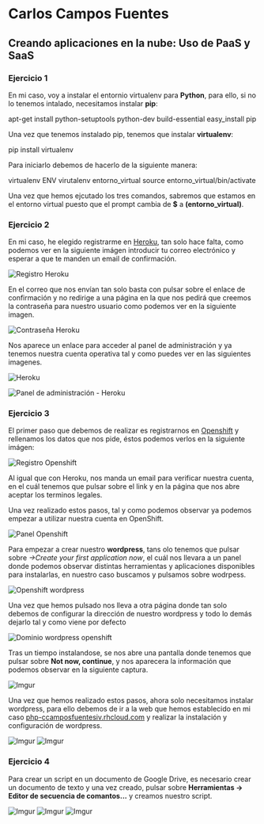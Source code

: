 # Carlos Campos Fuentes
## Creando aplicaciones en la nube: Uso de PaaS y SaaS

### Ejercicio 1

En mi caso, voy a instalar el entornio virtualenv para **Python**, para ello,
si no lo tenemos intalado, necesitamos instalar **pip**:

  apt-get install python-setuptools python-dev build-essential
  easy_install pip

Una vez que tenemos instalado pip, tenemos que instalar **virtualenv**:

  pip install virtualenv

Para iniciarlo debemos de hacerlo de la siguiente manera:

  virtualenv ENV
  virutalenv entorno_virtual
  source entorno_virtual/bin/activate

Una vez que hemos ejcutado los tres comandos, sabremos que estamos en el entorno
virtual puesto que el prompt cambia de **$** a **(entorno_virtual)**.

### Ejercicio 2

En mi caso, he elegido registrarme en [Heroku](http://heroku.com), tan solo hace falta, como podemos ver en la siguiente imágen introducir tu correo electrónico y esperar a que te manden un email de confirmación.

![Registro Heroku](http://i.imgur.com/kKhxkyk.png)

En el correo que nos envían tan solo basta con pulsar sobre el enlace de confirmación y no redirige a una página en la que nos pedirá que creemos la contraseña para nuestro usuario como podemos ver en la siguiente imagen.

![Contraseña Heroku](http://i.imgur.com/xsCvAfh.png)

Nos aparece un enlace para acceder al panel de administración y ya tenemos nuestra cuenta operativa tal y como puedes ver en las siguientes imagenes.

![Heroku](http://i.imgur.com/CU1PSoB.png)

![Panel de administración - Heroku](http://i.imgur.com/ME61sM7.png)

### Ejercicio 3

El primer paso que debemos de realizar es registrarnos en [Openshift](https://www.ohttps://www.openshift.com/app/account/new) y rellenamos los datos que nos pide, éstos podemos verlos en la siguiente imágen:

![Registro Openshift](http://i.imgur.com/gUpEvRd.png)

Al igual que con Heroku, nos manda un email para verificar nuestra cuenta, en el cuál tenemos que pulsar sobre el link y en la página que nos abre aceptar los terminos legales.  

Una vez realizado estos pasos, tal y como podemos observar ya podemos empezar a utilizar nuestra cuenta en OpenShift.

![Panel Openshift](http://i.imgur.com/16rTLdy.png)

Para empezar a crear nuestro **wordpress**, tans olo tenemos que pulsar sobre *->Create your first application now*, el cuál nos llevara a un panel donde podemos observar distintas herramientas y aplicaciones disponibles para instalarlas, en nuestro caso buscamos y pulsamos sobre wodrpess.

![Openshift wordpress](http://i.imgur.com/yZehKM2.png)  

Una vez que hemos pulsado nos lleva a otra página donde tan solo debemos de configurar la dirección de nuestro wordpress y todo lo demás dejarlo tal y como viene por defecto

![Dominio wordpress openshift](http://i.imgur.com/UVfupGv.png)

Tras un tiempo instalandose, se nos abre una pantalla donde tenemos que pulsar sobre **Not now, continue**, y nos aparecera la información que podemos observar en la siguiente captura.

![Imgur](http://i.imgur.com/EGIpWfZ.png)

Una vez que hemos realizado estos pasos, ahora solo necesitamos instalar wordpress, para ello debemos de ir a la web que hemos establecido en mi caso [php-ccamposfuentesiv.rhcloud.com](http://php-ccamposfuentesiv.rhcloud.com) y realizar la instalación y configuración de wordpress.

![Imgur](http://i.imgur.com/D8kyjD9.png)
![Imgur](http://i.imgur.com/D3q62oC.png)

### Ejercicio 4

Para crear un script en un documento de Google Drive, es necesario crear un documento de texto y una vez creado, pulsar sobre **Herramientas -> Editor de secuencia de comantos...** y creamos nuestro script.

![Imgur](http://i.imgur.com/4RGpfz8.png)
![Imgur](http://i.imgur.com/PI5TyOy.png)
![Imgur](http://i.imgur.com/0kkcEg8.png)
